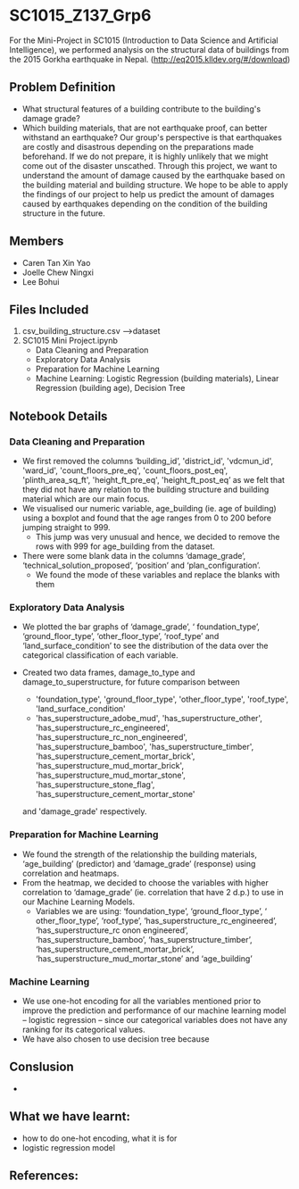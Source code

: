 # SC1015_Z137_Grp6
For the Mini-Project in SC1015 (Introduction to Data Science and Artificial Intelligence), we performed analysis on the structural data of buildings from the 2015 Gorkha earthquake in Nepal. (http://eq2015.klldev.org/#/download)

## Problem Definition
- What structural features of a building contribute to the building's damage grade?
- Which building materials, that are not earthquake proof, can better withstand an earthquake?
Our group's perspective is that earthquakes are costly and disastrous depending on the preparations made beforehand. If we do not prepare, it is highly unlikely that we might come out of the disaster unscathed. Through this project, we want to understand the amount of damage caused by the earthquake based on the building material and building structure. We hope to be able to apply the findings of our project to help us predict the amount of damages caused by earthquakes depending on the condition of the building structure in the future. 

## Members
-	Caren Tan Xin Yao
-	Joelle Chew Ningxi
-	Lee Bohui

## Files Included
1.	csv_building_structure.csv -->dataset
2.	SC1015 Mini Project.ipynb
      - Data Cleaning and Preparation
      - Exploratory Data Analysis
      - Preparation for Machine Learning
      - Machine Learning: Logistic Regression (building materials), Linear Regression (building age), Decision Tree

## Notebook Details
### Data Cleaning and Preparation
-	We first removed the columns ‘building_id’, 'district_id', 'vdcmun_id', 'ward_id', 'count_floors_pre_eq', 'count_floors_post_eq', 'plinth_area_sq_ft', 'height_ft_pre_eq', 'height_ft_post_eq’ as we felt that they did not have any relation to the building structure and building material which are our main focus.
-	We visualised our numeric variable, age_building (ie. age of building) using a boxplot and found that the age ranges from 0 to 200 before jumping straight to 999. 
    - This jump was very unusual and hence, we decided to remove the rows with 999 for age_building from the dataset.
- There were some blank data in the columns ‘damage_grade’, ‘technical_solution_proposed’, ‘position’ and ‘plan_configuration’.
  -	We found the mode of these variables and replace the blanks with them
### Exploratory Data Analysis
-	We plotted the bar graphs of ‘damage_grade’, ‘ foundation_type’, ‘ground_floor_type’, ‘other_floor_type’, ‘roof_type’ and ‘land_surface_condition’ to see the distribution of the data over the categorical classification of each variable.
-	Created two data frames, damage_to_type and damage_to_superstructure, for future comparison between
    -	 'foundation_type', 'ground_floor_type', 'other_floor_type', 'roof_type', 'land_surface_condition' 
    -	'has_superstructure_adobe_mud', 'has_superstructure_other', 'has_superstructure_rc_engineered', 'has_superstructure_rc_non_engineered', 'has_superstructure_bamboo', 'has_superstructure_timber', 'has_superstructure_cement_mortar_brick', 'has_superstructure_mud_mortar_brick', 'has_superstructure_mud_mortar_stone', 'has_superstructure_stone_flag', 'has_superstructure_cement_mortar_stone' 

    and 'damage_grade' respectively.
### Preparation for Machine Learning
- We found the strength of the relationship the building materials, ‘age_building’ (predictor) and ‘damage_grade’ (response) using correlation and heatmaps.
- From the heatmap, we decided to choose the variables with higher correlation to ‘damage_grade’ (ie. correlation that have 2 d.p.) to use in our Machine Learning Models.
    - Variables we are using: ‘foundation_type’, ‘ground_floor_type’, ‘ other_floor_type’, ‘roof_type’, ‘has_superstructure_rc_engineered’, ‘has_superstructure_rc onon engineered’, ‘has_superstructure_bamboo’, ‘has_superstructure_timber’, ‘has_superstructure_cement_mortar_brick’, ‘has_superstructure_mud_mortar_stone’ and ‘age_building’
### Machine Learning
-	We use one-hot encoding for all the variables mentioned prior to improve the prediction and performance of our machine learning model – logistic regression – since our categorical variables does not have any ranking for its categorical values.
-	We have also chosen to use decision tree because 

## Conslusion
-

## What we have learnt:
- how to do one-hot encoding, what it is for
- logistic regression model

## References:
